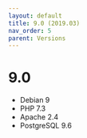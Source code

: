 ```yaml
---
layout: default
title: 9.0 (2019.03)
nav_order: 5
parent: Versions
---
```


# 9.0

- Debian 9
- PHP 7.3
- Apache 2.4
- PostgreSQL 9.6
